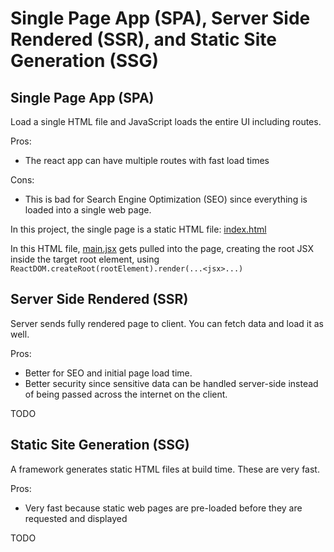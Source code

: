 # Single Page App (SPA), Server Side Rendered (SSR), and Static Site Generation (SSG)

## Single Page App (SPA)

Load a single HTML file and JavaScript loads the entire UI including routes.

Pros:
- The react app can have multiple routes with fast load times

Cons:
- This is bad for Search Engine Optimization (SEO) since everything is loaded into a single web page.

In this project, the single page is a static HTML file: [index.html](../react-crash-2024/index.html)

In this HTML file, [main.jsx](../react-crash-2024/src/main.jsx) gets pulled into the page, creating the root JSX inside the target root element, using `ReactDOM.createRoot(rootElement).render(...<jsx>...)`

## Server Side Rendered (SSR)

Server sends fully rendered page to client. You can fetch data and load it as well.

Pros:
- Better for SEO and initial page load time.
- Better security since sensitive data can be handled server-side instead of being passed across the internet on the client.

TODO

## Static Site Generation (SSG)

A framework generates static HTML files at build time. These are very fast.

Pros:
- Very fast because static web pages are pre-loaded before they are requested and displayed

TODO